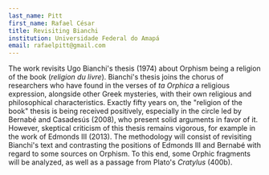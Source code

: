 ```yaml
---
last_name: Pitt
first_name: Rafael César
title: Revisiting Bianchi
institution: Universidade Federal do Amapá
email: rafaelpitt@gmail.com
---
```


The work revisits Ugo Bianchi's thesis (1974) about Orphism being a religion of the book (*religion du livre*). Bianchi's thesis joins the chorus of researchers who have found in the verses of *ta Orphica* a religious expression, alongside other Greek mysteries, with their own religious and philosophical characteristics. Exactly fifty years on, the "religion of the book" thesis is being received positively, especially in the circle led by Bernabé and Casadesús (2008), who present solid arguments in favor of it. However, skeptical criticism of this thesis remains vigorous, for example in the work of Edmonds III (2013). The methodology will consist of revisiting Bianchi's text and contrasting the positions of Edmonds III and Bernabé with regard to some sources on Orphism. To this end, some Orphic fragments will be analyzed, as well as a passage from Plato's *Cratylus* (400b).

